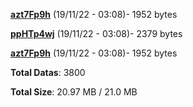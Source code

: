 [**azt7Fp9h**](/data/azt7Fp9h.txt) (19/11/22 - 03:08)- 1952 bytes

[**ppHTp4wj**](/data/ppHTp4wj.txt) (19/11/22 - 03:08)- 2379 bytes

[**azt7Fp9h**](/data/azt7Fp9h.txt) (19/11/22 - 03:08)- 1952 bytes

**Total Datas**: 3800

**Total Size**: 20.97 MB / 21.0 MB